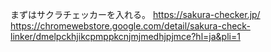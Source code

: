 まずはサクラチェッカーを入れる。
https://sakura-checker.jp/
https://chromewebstore.google.com/detail/sakura-check-linker/dmelpckhjikcpmppkcnjmjmedhjpjmce?hl=ja&pli=1
